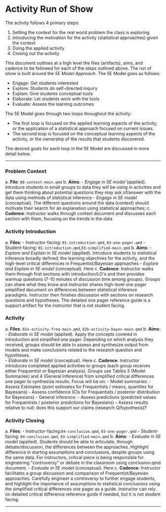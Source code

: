 # Activity Run of Show

The activity follows 4 primary steps:

1. Setting the context for the real world problem the class is exploring
2. Introducing the motivation for the activity (statistical approaches) given the context
3. Doing the applied activity 
4. Closing out the activity

This document outlines at a high level the files (artifacts), aims, and cadence to be followed for each of the steps outlined above. The run of show is built around the _5E Model Approach_. The 5E Model goes as follows:

- Engage: Get students interested
- Explore: Students do self-directed inquiry
- Explain: Give students conceptual tools
- Elaborate: Let students work with the tools
- Evaluate: Assess the learning outcomes

The 5E Model goes through two loops throughout the activity:

- The first loop is focused on the applied learning aspects of the activity, or the application of a statistical approach focused on current issues.
- The second loop is focused on the conceptual learning aspects of the activity, or the ownership of the results that students discovered.

The desired goals for each loop in the 5E Model are discussed in more detail below. 

---

### Problem Context

  a. __File__: `00-context-main.qmd`
  b. __Aims__: 
      - _Engage in 5E model_ (applied). Introduce students in small groups to data they will be using in activities and get them thinking about potential questions they may ask of/answer with the data using methods of statistical inference
      - _Engage in 5E model_ (conceptual). The different questions around the data (context) should motivate their search for an explanation using statistical approaches; 
  c. __Cadence__: Instructor walks through context document and discusses each section with them, focusing on the trends in the data


### Activity Introduction
  a. __Files__: 
      - Instructor-facing: `01-introduction.qmd`, `03-one-pager.qmd`
      - Student-facing: `01-introduction.qmd`,`03-simplified-main.qmd` 
  b. __Aims__: 
      - _Explore and Explain in 5E model_ (applied). Introduce students to statistical inference broadly defined, the learning objectives for the activity, and the high-level critical differences in Frequentist/Bayesian approaches 
      -  _Explore and Explain in 5E model_ (conceptual). Here
  c. __Cadence__: Instructor walks them through first sections with introduction/LO's and then provides warmup questions (7-10 minutes of discussion time among groups). Groups can share what they know and instructor shares high-level one pager simplified document on differences between statistical inference paradigms. Instructor then finishes discussion with sections on research questions and hypotheses. The detailed one pager reference guide is a support artifact for the instructor that is not student facing.


### Activity
  a. __Files__: `02a-activity-freq-main.qmd`, `02b-activity-bayes-main.qmd`
  b. __Aims__: 
      - _Elaborate in 5E model_ (applied). Apply the concepts covered in introduction and simplified one pager. Depending on which analysis they received, groups should be able to assess and synthesize output from models and make conclusions related to the research question and hypotheses.  
      - _Elaborate in 5E model_ (conceptual). Here
  c. __Cadence__: Instructor introduces completed applied activities to groups (each group receives either Frequentist or Bayesian analysis). Groups use Tables 3 (Model Summaries) and 4 (General Inference) from simplified critical differences one pager to synthesize results. Focus will be on:
      - Model summaries:
        - Assess Estimates (point estimates for Frequentists / means, quantiles for Bayesians)
        - Assess confidence (CIs for Frequentists / posterior distribution for Bayesians)
      - General inference: 
        - Assess predictions (predicted values for Frequentists / posterior predictions for Bayesians)
        - Assess results relative to null: does this support our claims (research Q/hypothesis)?


### Activity Closing
  a. __Files__: 
      - Instructor-facing:`04-conclusion.qmd`, `03-one-pager.qmd`
      - Student-facing: `04-conclusion.qmd`, `03-simplified-main.qmd`
  b. __Aims__: 
      - _Evaluate in 5E model_ (applied). Students should be able to articulate, through debate/discussion, the differences between the approaches. Highlight difference in starting assumptions and conclusions, despite groups using the same data. For instructors, critical piece is being responsible for engineering "controversy" or debate in the classroom using conclusion.qmd document.
      - _Evaluate in 5E model_ (conceptual). Here
  c. __Cadence__:  Instructor facilitates a group discussion and comparison of Frequentist/Bayesian approaches. Carefully engineer a controversy to further engage students, and highlight the importance of assumptions to statistical conclusions using the simplified critical differences one pager as a guide. Instructor can rely on detailed critical difference reference guide if needed, but it is not student facing.
  
---



















